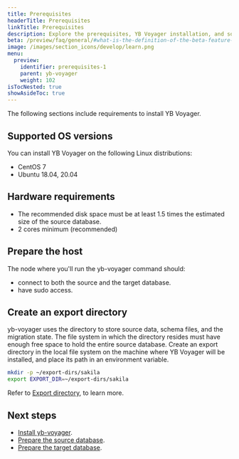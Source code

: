 ```yaml
---
title: Prerequisites
headerTitle: Prerequisites
linkTitle: Prerequisites
description: Explore the prerequisites, YB Voyager installation, and so on.
beta: /preview/faq/general/#what-is-the-definition-of-the-beta-feature-tag
image: /images/section_icons/develop/learn.png
menu:
  preview:
    identifier: prerequisites-1
    parent: yb-voyager
    weight: 102
isTocNested: true
showAsideToc: true
---
```


The following sections include requirements to install YB Voyager.

## Supported OS versions

You can install YB Voyager on the following Linux distributions:

- CentOS 7
- Ubuntu 18.04, 20.04

## Hardware requirements

- The recommended disk space must be at least 1.5 times the estimated size of the source database.
- 2 cores minimum (recommended)

## Prepare the host

The node where you'll run the yb-voyager command should:

- connect to both the source and the target database.
- have sudo access.

## Create an export directory

yb-voyager uses the directory to store source data, schema files, and the migration state. The file system in which the directory resides must have enough free space to hold the entire source database. Create an export directory in the local file system on the machine where YB Voyager will be installed, and place its path in an environment variable.

```sh
mkdir -p ~/export-dirs/sakila
export EXPORT_DIR=~/export-dirs/sakila
```

Refer to [Export directory](../../yb-voyager/reference/#export-directory), to learn more.

## Next steps

- [Install yb-voyager](../../yb-voyager/install-yb-voyager/).
- [Prepare the source database](../../yb-voyager/install-yb-voyager/#prepare-the-source-database).
- [Prepare the target database](../../yb-voyager/install-yb-voyager/#prepare-the-target-database).
